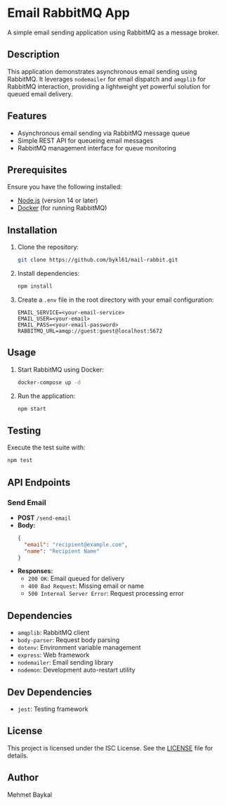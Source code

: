 # Email RabbitMQ App

A simple email sending application using RabbitMQ as a message broker.

## Description

This application demonstrates asynchronous email sending using RabbitMQ. It leverages `nodemailer` for email dispatch and `amqplib` for RabbitMQ interaction, providing a lightweight yet powerful solution for queued email delivery.

## Features

- Asynchronous email sending via RabbitMQ message queue
- Simple REST API for queueing email messages
- RabbitMQ management interface for queue monitoring

## Prerequisites

Ensure you have the following installed:

- [Node.js](https://nodejs.org/) (version 14 or later)
- [Docker](https://www.docker.com/) (for running RabbitMQ)

## Installation

1. Clone the repository:
   ```bash
   git clone https://github.com/bykl61/mail-rabbit.git
   ```

2. Install dependencies:
   ```bash
   npm install
   ```

3. Create a `.env` file in the root directory with your email configuration:
   ```
   EMAIL_SERVICE=<your-email-service>
   EMAIL_USER=<your-email>
   EMAIL_PASS=<your-email-password>
   RABBITMQ_URL=amqp://guest:guest@localhost:5672
   ```

## Usage

1. Start RabbitMQ using Docker:
   ```bash
   docker-compose up -d
   ```

2. Run the application:
   ```bash
   npm start
   ```

## Testing

Execute the test suite with:
```bash
npm test
```

## API Endpoints

### Send Email
- **POST** `/send-email`
- **Body:**
  ```json
  {
    "email": "recipient@example.com",
    "name": "Recipient Name"
  }
  ```
- **Responses:**
    - `200 OK`: Email queued for delivery
    - `400 Bad Request`: Missing email or name
    - `500 Internal Server Error`: Request processing error

## Dependencies

- `amqplib`: RabbitMQ client
- `body-parser`: Request body parsing
- `dotenv`: Environment variable management
- `express`: Web framework
- `nodemailer`: Email sending library
- `nodemon`: Development auto-restart utility

## Dev Dependencies

- `jest`: Testing framework

## License

This project is licensed under the ISC License. See the [LICENSE](LICENSE) file for details.

## Author

Mehmet Baykal

